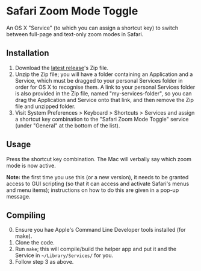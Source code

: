 Safari Zoom Mode Toggle
=======================

An OS X "Service" (to which you can assign a shortcut key) to switch
between full-page and text-only zoom modes in Safari.

Installation
------------

1.  Download the [latest
    release](https://github.com/matatk/SafariZoomModeToggle/releases/latest)'s
    Zip file.
2.  Unzip the Zip file; you will have a folder containing an Application
    and a Service, which must be dragged to your personal Services
    folder in order for OS X to recognise them. A link to your personal
    Services folder is also provided in the Zip file, named
    "my-services-folder", so you can drag the Application and Service
    onto that link, and then remove the Zip file and unzipped folder.
3.  Visit System Preferences \> Keyboard \> Shortcuts \> Services and
    assign a shortcut key combination to the "Safari Zoom Mode Toggle"
    service (under "General" at the bottom of the list).

Usage
-----

Press the shortcut key combination. The Mac will verbally say which zoom
mode is now active.

**Note:** the first time you use this (or a new version), it needs to be
granted access to GUI scripting (so that it can access and activate
Safari's menus and menu items); instructions on how to do this are given
in a pop-up message.

Compiling
---------

0.  Ensure you hae Apple's Command Line Developer tools installed (for
    make).
1.  Clone the code.
2.  Run `make`; this will compile/build the helper app and put it and
    the Service in `~/Library/Services/` for you.
3.  Follow step 3 as above.

